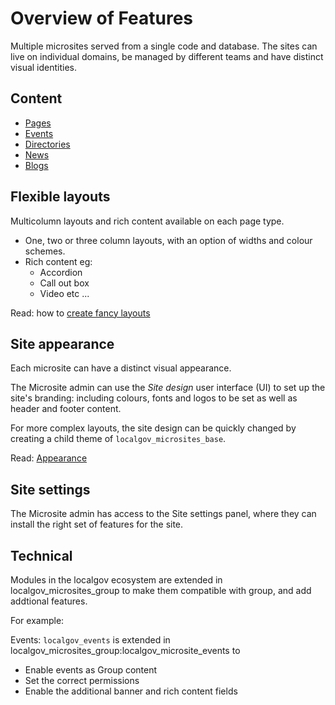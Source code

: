 # Overview of Features

Multiple microsites served from a single code and database. The sites can live on individual domains, be managed by different teams and have distinct visual identities. 

## Content

- [Pages](pages.md)
- [Events](events.md)
- [Directories](directories.md)
- [News](news.md)
- [Blogs](blogs.md)

## Flexible layouts

Multicolumn layouts and rich content available on each page type.

- One, two or three column layouts, with an option of widths and colour schemes.
- Rich content eg:
    - Accordion
    - Call out box
    - Video etc
    ... 

Read: how to [create fancy layouts](/microsites/how-to/create-fancy-layouts.html)

## Site appearance

Each microsite can have a distinct visual appearance. 

The Microsite admin can use the *Site design* user interface (UI) to set up the site's branding: including colours, fonts and logos to be set as well as header and footer content.

For more complex layouts, the site design can be quickly changed by creating a child theme of `localgov_microsites_base`. 

Read: [Appearance](appearance.md)

## Site settings

The Microsite admin has access to the Site settings panel, where they can install the right set of features for the site. 

## Technical

Modules in the localgov ecosystem are extended in localgov_microsites_group to make them compatible with group, and add addtional features. 

For example:

Events: `localgov_events` is extended in localgov_microsites_group:localgov_microsite_events to 
- Enable events as Group content
- Set the correct permissions
- Enable the additional banner and rich content fields

